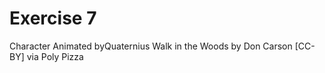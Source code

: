 # Exercise 7


Character Animated byQuaternius
Walk in the Woods by Don Carson [CC-BY] via Poly Pizza